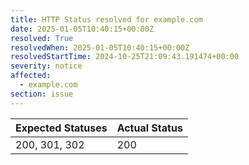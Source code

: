```yaml
---
title: HTTP Status resolved for example.com
date: 2025-01-05T10:40:15+00:00Z
resolved: True
resolvedWhen: 2025-01-05T10:40:15+00:00Z
resolvedStartTime: 2024-10-25T21:09:43.191474+00:00
severity: notice
affected:
  - example.com
section: issue
---
```


| Expected Statuses | Actual Status  |
|-------------------|----------------|
| 200, 301, 302 | 200 |

